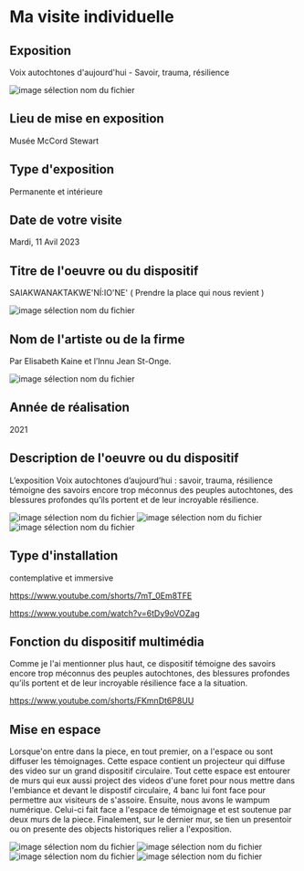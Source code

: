 # **Ma visite individuelle**

## Exposition
Voix autochtones d'aujourd'hui - Savoir, trauma, résilience

![image sélection nom du fichier](media/vi_affiche_01.jpg)

## Lieu de mise en exposition
Musée McCord Stewart

## Type d'exposition
Permanente et intérieure

## Date de votre visite
Mardi, 11 Avil 2023

## Titre de l'oeuvre ou du dispositif
SAIAKWANAKTAKWE'NÍ:IO'NE' ( Prendre la place qui nous revient )

![image sélection nom du fichier](media/vi_global_02.png)


## Nom de l'artiste ou de la firme
Par Elisabeth Kaine et l’Innu Jean St-Onge.

![image sélection nom du fichier](media/vi_cartel_01.png)

## Année de réalisation
2021

## Description de l'oeuvre ou du dispositif
L’exposition Voix autochtones d’aujourd’hui : savoir, trauma, résilience témoigne des savoirs encore trop méconnus des peuples autochtones, des blessures profondes qu’ils portent et de leur incroyable résilience.

![image sélection nom du fichier](media/vi_global_04.png)
![image sélection nom du fichier](media/vi_global_01.png)
![image sélection nom du fichier]()

## Type d'installation
contemplative et immersive

https://www.youtube.com/shorts/7mT_0Em8TFE

https://www.youtube.com/watch?v=6tDy9oVOZag

## Fonction du dispositif multimédia
Comme je l'ai mentionner plus haut, ce dispositif témoigne des savoirs encore trop méconnus des peuples autochtones, des blessures profondes qu’ils portent et de leur incroyable résilience face a la situation.

https://www.youtube.com/shorts/FKmnDt6P8UU

## Mise en espace
Lorsque'on entre dans la piece, en tout premier, on a l'espace ou sont diffuser les témoignages. Cette espace contient un projecteur qui diffuse des video sur un grand dispositif circulaire. Tout cette espace est entourer de murs qui eux aussi project des videos d'une foret pour nous mettre dans l'embiance et devant le dispostif circulaire, 4 banc lui font face pour permettre aux visiteurs de s'assoire. Ensuite, nous avons le wampum numérique. Celui-ci fait face a l'espace de témoignage et est soutenue par deux murs de la piece. Finalement, sur le dernier mur, se tien un presentoir ou on presente des objects historiques relier a l'exposition.

![image sélection nom du fichier](media/vi_global_01.png)
![image sélection nom du fichier](media/vi_wampum_01.png)
![image sélection nom du fichier](media/vi_global_03.png)
![image sélection nom du fichier](media/vi_croquis.png)
